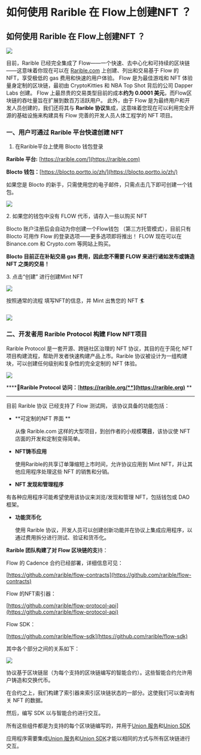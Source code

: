# 如何使用 Rarible 在 Flow上创建NFT ？



## 如何使用 Rarible 在 Flow上创建NFT ？



![](../.gitbook/assets/flowrarible.png)

目前，Rarible 已经完全集成了 Flow——一个快速、去中心化和可持续的区块链——这意味着你现在可以在 [Rarible.com](ru-he-shi-yong-rarible-zai-flow-shang-chuang-jian-nft.md#ru-he-shi-yong-rarible-zai-flow-shang-chuang-jian-nft) 上创建、列出和交易基于 Flow 的 NFT，享受极低的 gas 费用和快速的用户体验。 Flow 是为最佳游戏和 NFT 体验量身定制的区块链，最初由 CryptoKitties 和 NBA Top Shot 背后的公司 Dapper Labs 创建。 Flow 上最昂贵的交易类型目前的成本**约为 0.0001 美元**，而Flow区块链的吞吐量旨在扩展到数百万活跃用户。 此外，由于 Flow 是为最终用户和开发人员创建的，我们还将其与 **Rarible 协议**集成，这意味着您现在可以利用完全开源的基础设施来构建具有 Flow 完善的开发人员人体工程学的 NFT 项目。



### 一、用户可通过 Rarible 平台快速创建 NFT&#x20;

1. 在Rarible平台上使用 Blocto 钱包登录

**Rarible 平台:**  [https://rarible.com/](https://rarible.com)

**Blocto 钱包：**[https://blocto.portto.io/zh/](https://blocto.portto.io/zh/)

如果您是 Blocto 的新手，只需使用您的电子邮件，只需点击几下即可创建一个钱包。

![](<../.gitbook/assets/image (11).png>)

&#x20;  2\. 如果您的钱包中没有 FLOW 代币，请存入一些以购买 NFT

Blocto 账户注册后会自动为你创建一个Flow钱包 （第三方托管模式），目前只有 Blocto 可用作 Flow 的登录选项——更多选项即将推出！ FLOW 现在可以在 Binance.com 和 Crypto.com 等网站上购买。

**Blocto 目前正在补贴交易 gas 费用，因此您不需要 FLOW 来进行诸如发布或铸造 NFT 之类的交易！**



&#x20;   3\. 点击“创建” 进行创建Mint NFT

![](<../.gitbook/assets/image (13).png>)

按照通常的流程 填写NFT的信息，并 Mint 出售您的 NFT 🏄‍

### &#x20;

![](<../.gitbook/assets/image (12).png>)

### 二、开发者用 Rarible Protocol 构建 Flow  NFT项目



Rarible Protocol 是一套开源、跨链社区治理的 NFT 协议，其目的在于简化 NFT 项目构建流程，帮助开发者快速构建产品上市。Rarible 协议被设计为一组构建块，可以创建任何级别和复杂性的完全定制的 NFT 体验。

![](<../.gitbook/assets/image (10).png>)



****:tada:**Rarible Protocol 访问：**[**https://rarible.org/**](https://rarible.org)** **

****

目前 Rarible 协议 已经支持了 Flow 测试网， 该协议具备的功能包括：&#x20;



*   **可定制的NFT 界面 **

    从像 Rarible.com 这样的大型项目，到创作者的小规模**项目**，该协议使 NFT 店面的开发和定制变得简单。


*   **NFT铸币应用**

    使用Rarible的共享订单簿缩短上市时间，允许协议应用到 Mint NFT，并让其他应用程序处理这些 NFT 的销售和分销。


* **NFT 发现和管理程序**

&#x20;      有各种应用程序可能希望使用该协议来浏览/发现和管理 NFT，包括钱包或 DAO 框架。

*   **功能货币化**

    使用 Rarible 协议，开发人员可以创建创新功能并在协议上集成应用程序，以通过费用拆分进行测试、验证和货币化。







**Rarible 团队构建了对 Flow 区块链的支**持：

Flow 的 Cadence 合约已经部署，详细信息可见：

[https://github.com/rarible/flow-contracts](https://github.com/rarible/flow-contracts)

Flow 的NFT索引器：&#x20;

[https://github.com/rarible/flow-protocol-api](https://github.com/rarible/flow-protocol-api)

Flow SDK：&#x20;

[https://github.com/rarible/flow-sdk](https://github.com/rarible/flow-sdk)



其中各个部分之间的关系如下：

![](<../.gitbook/assets/image (14).png>)

协议基于区块链层（为每个支持的区块链编写的智能合约）。这些智能合约允许用户铸造和交换代币。

在合约之上，我们构建了索引器来索引区块链状态的一部分。这使我们可以查询有关 NFT 的数据。

然后，编写 SDK 以与智能合约进行交互。

所有这些组件都是为支持的每个区块链编写的，并用于[Union 服务](https://github.com/rarible/union-service)和[Union SDK](https://github.com/rarible/sdk)

应用程序需要集成[Union 服务](https://github.com/rarible/union-service)和[Union SDK](https://github.com/rarible/sdk)才能以相同的方式与所有区块链进行交互。







